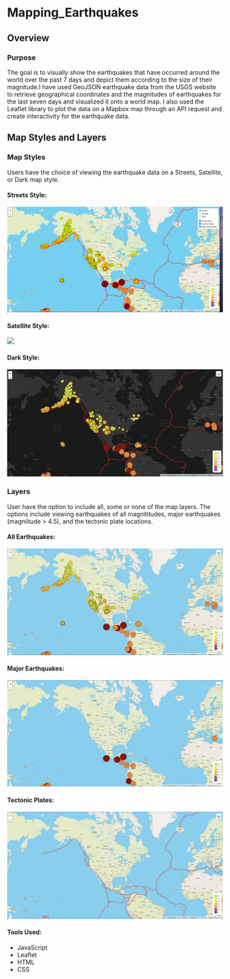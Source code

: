 # Mapping_Earthquakes

## Overview
### Purpose
The goal is to visually show the earthquakes that have occurred around the world over the past 7 days and depict them according to the size of their magnitude.I have used GeoJSON earthquake data from the USGS website to retrieve geographical coordinates and the magnitudes of earthquakes for the last seven days and visualized it onto a world map. I also used the Leaflet library to plot the data on a Mapbox map through an API request and create interactivity for the earthquake data.


## Map Styles and Layers

### Map Styles
Users have the choice of viewing the earthquake data on a Streets, Satellite, or Dark map style. 
#### Streets Style:
![](resources/streets.png)

#### Satellite Style:
![](resources/satellite.png)

#### Dark Style:
![](resources/dark.png)

### Layers
User have the option to include all, some or none of the map layers. The options include viewing earthquakes of all magnititudes, major earthquakes (magniitude > 4.5), and the tectonic plate locations.
#### All Earthquakes:
![](resources/allEQ.png)

#### Major Earthquakes:
![](resources/majorEQ.png)

#### Tectonic Plates:
![](resources/tecPlates.png)


#### Tools Used:
- JavaScript
- Leaflet
- HTML
- CSS
